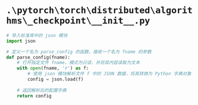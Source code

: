 # `.\pytorch\torch\distributed\algorithms\_checkpoint\__init__.py`

```py
# 导入标准库中的 json 模块
import json

# 定义一个名为 parse_config 的函数，接收一个名为 fname 的参数
def parse_config(fname):
    # 打开指定文件 fname，模式为只读，并将其内容读取为文本
    with open(fname, 'r') as f:
        # 使用 json 模块解析文件 f 中的 JSON 数据，将其转换为 Python 字典对象
        config = json.load(f)
    
    # 返回解析后的配置字典
    return config
```